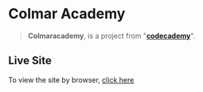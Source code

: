 # Colmar Academy

>**Colmaracademy**, is a project from "[**codecademy**](https://www.codecademy.com/learn)".<br />
## Live Site
To view the site by browser, [click here](https://harry33321.github.io/Capstone-Colmar/)
